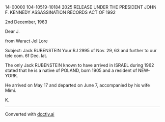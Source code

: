 14-00000
104-10519-10184
2025 RELEASE UNDER THE PRESIDENT JOHN F. KENNEDY ASSASSINATION RECORDS ACT OF 1992

2nd December, 1963

Dear J.

from Waract
Jel
Lore

Subject: Jack RUBENSTEIN
Your RJ 2995 of Nov. 29, 63
and further to our tele com.
6f Dec. lat.

The only Jack RUBENSTEIN known to
have arrived in ISRAEL during 1962 stated that
he is a native of POLAND, born 1905 and a
resident of NEW-YORK.

He arrived on May 17 and departed
on June 7, accompanied by his wife Mimi.

K.


---
Converted with [doctly.ai](https://doctly.ai)